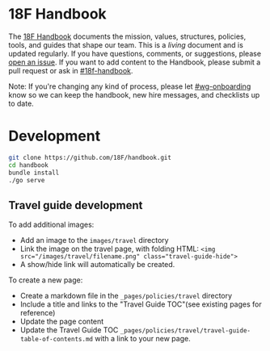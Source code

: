 18F Handbook
========================

The [18F Handbook](https://handbook.18f.gov) documents the mission, values, structures, policies, tools, and guides that shape our team. This is a _living_ document and is updated regularly. If you have questions, comments, or suggestions, please
[open an issue](https://github.com/18F/handbook/issues). If you want to add content to the Handbook, please submit a pull request or ask in [#18f-handbook](https://18f.slack.com/messages/18f-handbook).

Note: If you're changing any kind of process, please let [#wg-onboarding](https://18f.slack.com/messages/wg-onboarding) know so we can keep the handbook, new hire messages, and checklists up to date.

# Development

``` bash
git clone https://github.com/18F/handbook.git
cd handbook
bundle install
./go serve
```

## Travel guide development
To add additional images:
* Add an image to the `images/travel` directory
* Link the image on the travel page, with folding HTML: `<img src="/images/travel/filename.png" class="travel-guide-hide">`
* A show/hide link will automatically be created.

To create a new page:
* Create a markdown file in the `_pages/policies/travel` directory
* Include a title and links to the "Travel Guide TOC"(see existing pages for reference)
* Update the page content
* Update the Travel Guide TOC `_pages/policies/travel/travel-guide-table-of-contents.md` with a link to your new page.
